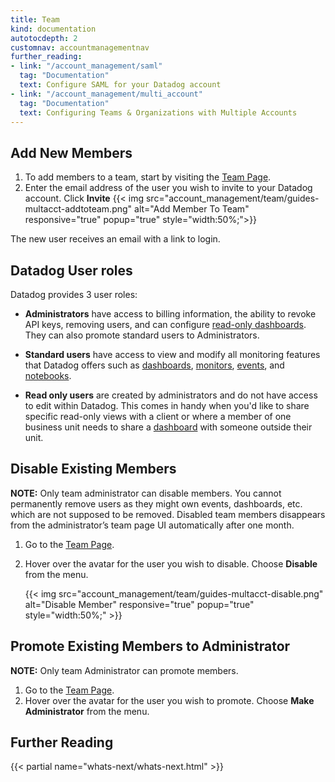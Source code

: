 ```yaml
---
title: Team
kind: documentation
autotocdepth: 2
customnav: accountmanagementnav
further_reading:
- link: "/account_management/saml"
  tag: "Documentation"
  text: Configure SAML for your Datadog account
- link: "/account_management/multi_account"
  tag: "Documentation"
  text: Configuring Teams & Organizations with Multiple Accounts
---
```


## Add New Members

1. To add members to a team, start by visiting the [Team Page][1].
2. Enter the email address of the user you wish to invite to your Datadog account. Click **Invite**
  {{< img src="account_management/team/guides-multacct-addtoteam.png" alt="Add Member To Team" responsive="true" popup="true" style="width:50%;">}}

The new user receives an email with a link to login.

## Datadog User roles

Datadog provides 3 user roles:

* **Administrators** have access to billing information, the ability to revoke API keys, removing users, and can configure [read-only dashboards](/graphing/dashboards/). They can also promote standard users to Administrators.

* **Standard users** have access to view and modify all monitoring features that Datadog offers such as [dashboards](/graphing/dashboards/), [monitors](/monitors/), [events](/graphing/event_stream), and [notebooks](/graphing/notebooks).

* **Read only users** are created by administrators and do not have access to edit within Datadog. This comes in handy when you'd like to share specific read-only views with a client or where a member of one business unit needs to share a [dashboard](/graphing/dashboards) with someone outside their unit.

## Disable Existing Members

**NOTE:** Only team administrator can disable members. You cannot permanently remove users as they might own events, dashboards, etc. which are not supposed to be removed. Disabled team members disappears from the administrator’s team page UI automatically after one month.

1. Go to the [Team Page][1].
2. Hover over the avatar for the user you wish to disable. Choose **Disable** from the menu.

    {{< img src="account_management/team/guides-multacct-disable.png" alt="Disable Member" responsive="true" popup="true" style="width:50%;" >}}

## Promote Existing Members to Administrator

**NOTE:** Only team Administrator can promote members.

1. Go to the [Team Page][1].
2. Hover over the avatar for the user you wish to promote. Choose **Make Administrator** from the menu.

[1]: https://app.datadoghq.com/account/team

## Further Reading

{{< partial name="whats-next/whats-next.html" >}}